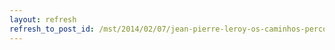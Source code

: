 ```yaml
---
layout: refresh
refresh_to_post_id: /mst/2014/02/07/jean-pierre-leroy-os-caminhos-percorridos-e-o-futuro-do-mst
---
```

